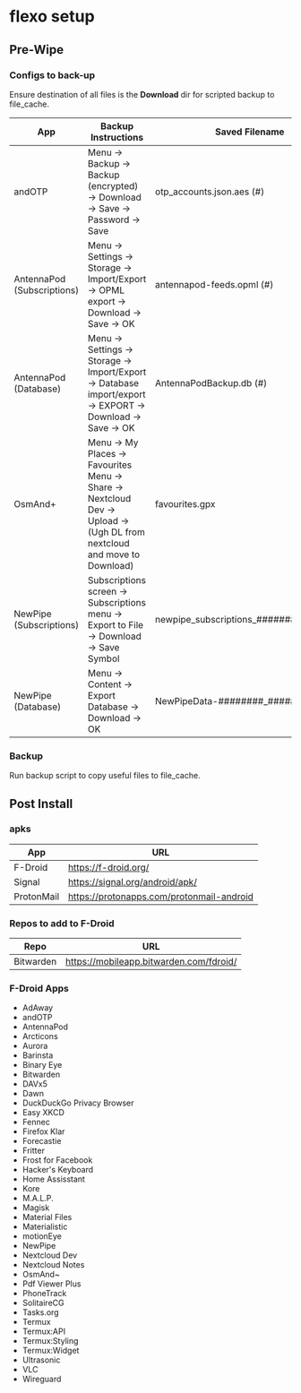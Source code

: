 # flexo setup

## Pre-Wipe

### Configs to back-up
Ensure destination of all files is the __Download__ dir for scripted backup to file\_cache.

|App				|Backup Instructions														|Saved Filename					|
|-------------------------------|-------------------------------------------------------------------------------------------------------------------------------|-----------------------------------------------|
|andOTP				|Menu -> Backup -> Backup (encrypted) -> Download -> Save -> Password -> Save							|otp\_accounts.json.aes (#)			|
|AntennaPod (Subscriptions)	|Menu -> Settings -> Storage -> Import/Export -> OPML export -> Download -> Save -> OK						|antennapod-feeds.opml (#)			|
|AntennaPod (Database)		|Menu -> Settings -> Storage -> Import/Export -> Database import/export -> EXPORT -> Download -> Save -> OK			|AntennaPodBackup.db (#)			|
|OsmAnd+			|Menu -> My Places -> Favourites Menu -> Share -> Nextcloud Dev -> Upload -> (Ugh DL from nextcloud and move to Download)	|favourites.gpx					|
|NewPipe (Subscriptions)	|Subscriptions screen -> Subscriptions menu -> Export to File -> Download -> Save Symbol					|newpipe\_subscriptions\_############.json	|
|NewPipe (Database)		|Menu -> Content -> Export Database -> Download -> OK										|NewPipeData-########\_######.zip		|

### Backup
Run backup script to copy useful files to file\_cache.

##  Post Install

### apks
|App		|URL						|
|---------------|-----------------------------------------------|
|F-Droid	|https://f-droid.org/				|
|Signal		|https://signal.org/android/apk/		|
|ProtonMail	|https://protonapps.com/protonmail-android	|

### Repos to add to F-Droid
|Repo		|URL						|
|---------------|-----------------------------------------------|
|Bitwarden	|https://mobileapp.bitwarden.com/fdroid/	|

### F-Droid Apps
- AdAway
- andOTP
- AntennaPod
- Arcticons
- Aurora
- Barinsta
- Binary Eye
- Bitwarden
- DAVx5
- Dawn
- DuckDuckGo Privacy Browser
- Easy XKCD
- Fennec
- Firefox Klar
- Forecastie
- Fritter
- Frost for Facebook
- Hacker's Keyboard
- Home Assisstant
- Kore
- M.A.L.P.
- Magisk
- Material Files
- Materialistic
- motionEye
- NewPipe
- Nextcloud Dev
- Nextcloud Notes
- OsmAnd~
- Pdf Viewer Plus
- PhoneTrack
- SolitaireCG
- Tasks.org
- Termux
- Termux:API
- Termux:Styling
- Termux:Widget
- Ultrasonic
- VLC
- Wireguard
